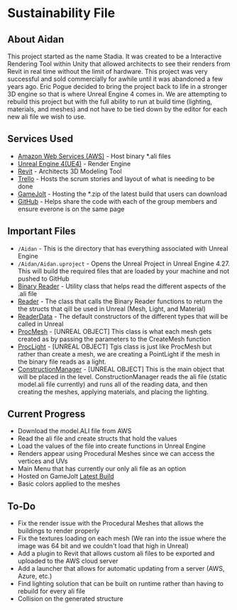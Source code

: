 # Sustainability File

## About Aidan
This project started as the name Stadia. It was created to be a Interactive Rendering Tool within Unity that allowed architects to see their renders from Revit in real time without the limit of hardware. This project was very successful and sold commercially for awhile until it was abandoned a few years ago. Eric Pogue decided to bring the project back to life in a stronger 3D engine so that is where Unreal Engine 4 comes in. We are attempting to rebuild this project but with the full ability to run at build time (lighting, materials, and meshes) and not have to be tied down by the editor for each new ali file we wish to use. 

## Services Used
- [Amazon Web Services (AWS)](https://aws.amazon.com) - Host binary *.ali files
- [Unreal Engine 4(UE4)](https://www.unrealengine.com/en-US/) - Render Engine
- [Revit](https://www.autodesk.com/products/revit/overview?term=1-YEAR&tab=subscription) - Architects 3D Modeling Tool
- [Trello](https://trello.com/en-US) - Hosts the scrum stories and layout of what is needing to be done
- [GameJolt](https://gamejolt.com) - Hosting the *.zip of the latest build that users can download
- [GitHub](https://github.com) - Helps share the code with each of the group members and ensure everone is on the same page

## Important Files
- `/Aidan` - This is the directory that has everything associated with Unreal Engine
- `/Aidan/Aidan.uproject` - Opens the Unreal Project in Unreal Engine 4.27. This will build the required files that are loaded by your machine and not pushed to GitHub
- [Binary Reader](Aidan/Source/Aidan/Private/BinaryReader.cpp) - Utility class that helps read the different aspects of the .ali file
- [Reader](Aidan/Source/Aidan/Private/Reader.cpp) - The class that calls the Binary Reader functions to return the the structs that qill be used in Unreal (Mesh, Light, and Material)
- [ReaderData](Aidan/Source/Aidan/Private/ReaderData.cpp) - The default constructors of the different types that will be called in Unreal
- [ProcMesh](Aidan/Source/Aidan/Private/ProcMesh.cpp) - [UNREAL OBJECT] This class is what each mesh gets created as by passing the parameters to the CreateMesh function
- [ProcLight](Aidan/Source/Aidan/Private/ProcLight.cpp) - [UNREAL OBJECT] Tgis class is just like ProcMesh but rather than create a mesh, we are creating a PointLight if the mesh in the binary file reads as a light. 
- [ConstructionManager](Aidan/Source/Aidan/Private/ConstructionManager.cpp) - [UNREAL OBJECT] This is the main object that will be placed in the level. ConstructionManager reads the ali file (static model.ali file currently) and runs all of the reading data, and then creating the meshes, applying materials, and placing the lighting. 

## Current Progress
- Download the model.ALI file from AWS
- Read the ali file and create structs that hold the values
- Load the values of the file into create functions in Unreal Engine 
- Renders appear using Procedural Meshes since we can access the vertices and UVs
- Main Menu that has currently our only ali file as an option
- Hosted on GameJolt [Latest Build](https://gamejolt.com/games/aidan-interactive-rendering/703091)
- Basic colors applied to the meshes

## To-Do
- Fix the render issue with the Procedural Meshes that allows the buildings to render properly
- Fix the textures loading on each mesh (We ran into the issue where the image was 64 bit and we couldn't load that high in Unreal)
- Add a plugin to Revit that allows custom ali files to be exported and uploaded to the AWS cloud server
- Add a launcher that allows for automatic updating from a server (AWS, Azure, etc.)
- Find lighting solution that can be built on runtime rather than having to rebuild for every ali file
- Collision on the generated structure
